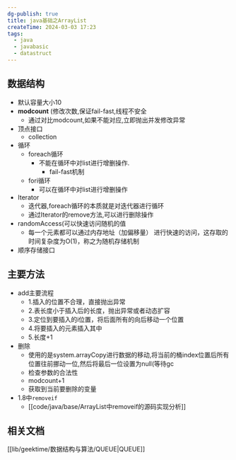 ```yaml
---
dg-publish: true
title: java基础之ArrayList
createTime: 2024-03-03 17:23
tags:
  - java
  - javabasic
  - datastruct
---
```

## 数据结构
- 默认容量大小10
- **modcount** (修改次数,保证fail-fast,线程不安全   
    - 通过对比modcount,如果不能对应,立即抛出并发修改异常
- 顶点接口
    - collection
- 循环
    - foreach循环
        - 不能在循环中对list进行增删操作.
            - fail-fast机制
    - fori循环
        - 可以在循环中对list进行增删操作
- Iterator
    - 迭代器,foreach循环的本质就是对迭代器进行循环
    - 通过Iterator的remove方法,可以进行删除操作
- randomAccess(可以快速访问随机的值
    - 每一个元素都可以通过内存地址（加偏移量） 进行快速的访问，这存取的时间复杂度为O(1)，称之为随机存储机制
- 顺序存储接口
## 主要方法
- add主要流程
    - 1.插入的位置不合理，直接抛出异常
    - 2.表长度小于插入后的长度，抛出异常或者动态扩容
    - 3.定位到要插入的i位置，将后面所有的向后移动一个位置
    - 4.将要插入的元素插入其中
    - 5.长度+1
- 删除
    - 使用的是system.arrayCopy进行数据的移动,将当前的桶index位置后所有位置往前挪动一位,然后将最后一位设置为null(等待gc
    - 检查参数的合法性
    - modcount+1
    - 获取到当前要删除的变量
- 1.8中`removeif`
    - [[code/java/base/ArrayList中removeif的源码实现分析]]

## 相关文档

[[lib/geektime/数据结构与算法/QUEUE|QUEUE]]
